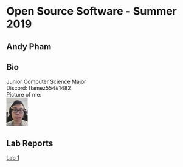 # Open Source Software - Summer 2019
## Andy Pham

## Bio
Junior Computer Science Major \
Discord: flamez554#1482 \
Picture of me:\
<a href="url"><img src="https://github.com/phama2/oss-repo-template/blob/master/screenshots/picme.jpg" height="75" ></a>

## Lab Reports
[Lab 1](labs/lab-01/report.md)
